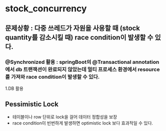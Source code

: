# stock_concurrency

## 문제상황 : 다중 쓰레드가 자원을 사용할 때 (stock quantity를 감소시킬 때) race condition이 발생할 수 있다.

### @Synchronized 활용 : springBoot의 @Transactional annotation에서 db 트랜잭션이 완료되지 않았는데 멀티 프로세스 환경에서 resource 를 가져와 race condition이 발생할 수 있다. 

1.DB 활용

## Pessimistic Lock

- 테이블이나 row 단위로 lock을 걸어 데이터 정합성을 보장
- race condition이 빈번하게 발생하면 optimistic lock 보다 효과적일 수 있다.
  

